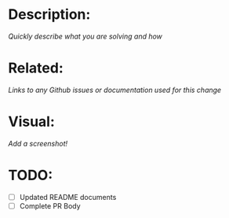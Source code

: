 # Description:
_Quickly describe what you are solving and how_

# Related:
_Links to any Github issues or documentation used for this change_

# Visual:
_Add a screenshot!_

# TODO:
 - [ ] Updated README documents
 - [ ] Complete PR Body

